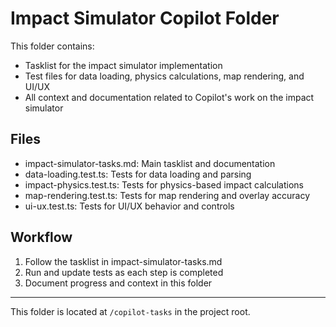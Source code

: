 # Impact Simulator Copilot Folder

This folder contains:

- Tasklist for the impact simulator implementation
- Test files for data loading, physics calculations, map rendering, and UI/UX
- All context and documentation related to Copilot's work on the impact simulator

## Files

- impact-simulator-tasks.md: Main tasklist and documentation
- data-loading.test.ts: Tests for data loading and parsing
- impact-physics.test.ts: Tests for physics-based impact calculations
- map-rendering.test.ts: Tests for map rendering and overlay accuracy
- ui-ux.test.ts: Tests for UI/UX behavior and controls

## Workflow

1. Follow the tasklist in impact-simulator-tasks.md
2. Run and update tests as each step is completed
3. Document progress and context in this folder

---

This folder is located at `/copilot-tasks` in the project root.
